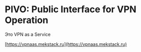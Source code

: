# PIVO: Public Interface for VPN Operation

Это VPN as a Service

[https://vpnaas.mekstack.ru](https://vpnaas.mekstack.ru)
